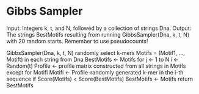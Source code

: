 # Gibbs Sampler

Input: Integers k, t, and N, followed by a collection of strings Dna.
Output: The strings BestMotifs resulting from running GibbsSampler(Dna, k, t, N) with 20 random starts. Remember to use pseudocounts!


  GibbsSampler(Dna, k, t, N)
    randomly select k-mers Motifs = (Motif1, …, Motift) in each string from Dna
    BestMotifs ← Motifs
      for j ← 1 to N
        i ← Random(t)
        Profile ← profile matrix constructed from all strings in Motifs except for Motifi
        Motifi ← Profile-randomly generated k-mer in the i-th sequence
        if Score(Motifs) < Score(BestMotifs)
          BestMotifs ← Motifs
      return BestMotifs
